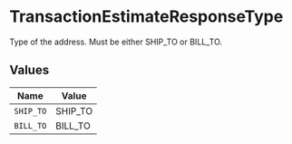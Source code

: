 # TransactionEstimateResponseType

Type of the address. Must be either
                        SHIP_TO or BILL_TO.


## Values

| Name      | Value     |
| --------- | --------- |
| `SHIP_TO` | SHIP_TO   |
| `BILL_TO` | BILL_TO   |
